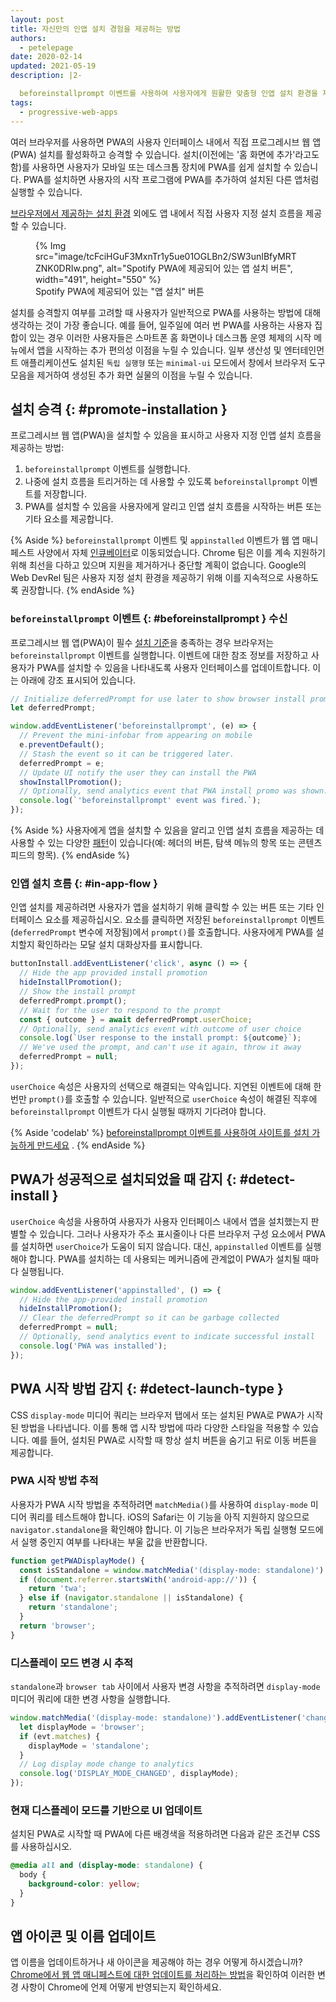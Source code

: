 ```yaml
---
layout: post
title: 자신만의 인앱 설치 경험을 제공하는 방법
authors:
  - petelepage
date: 2020-02-14
updated: 2021-05-19
description: |2-

  beforeinstallprompt 이벤트를 사용하여 사용자에게 원활한 맞춤형 인앱 설치 환경을 제공하십시오.
tags:
  - progressive-web-apps
---
```


여러 브라우저를 사용하면 PWA의 사용자 인터페이스 내에서 직접 프로그레시브 웹 앱(PWA) 설치를 활성화하고 승격할 수 있습니다. 설치(이전에는 '홈 화면에 추가'라고도 함)를 사용하면 사용자가 모바일 또는 데스크톱 장치에 PWA를 쉽게 설치할 수 있습니다. PWA를 설치하면 사용자의 시작 프로그램에 PWA를 추가하여 설치된 다른 앱처럼 실행할 수 있습니다.

[브라우저에서 제공하는 설치 환경](/promote-install/#browser-promotion) 외에도 앱 내에서 직접 사용자 지정 설치 흐름을 제공할 수 있습니다.

<figure class="w-figure w-figure--inline-right">{% Img src="image/tcFciHGuF3MxnTr1y5ue01OGLBn2/SW3unIBfyMRTZNK0DRIw.png", alt="Spotify PWA에 제공되어 있는 앱 설치 버튼", width="491", height="550" %}<figcaption class="w-figcaption"> Spotify PWA에 제공되어 있는 "앱 설치" 버튼</figcaption></figure>

설치를 승격할지 여부를 고려할 때 사용자가 일반적으로 PWA를 사용하는 방법에 대해 생각하는 것이 가장 좋습니다. 예를 들어, 일주일에 여러 번 PWA를 사용하는 사용자 집합이 있는 경우 이러한 사용자들은 스마트폰 홈 화면이나 데스크톱 운영 체제의 시작 메뉴에서 앱을 시작하는 추가 편의성 이점을 누릴 수 있습니다. 일부 생산성 및 엔터테인먼트 애플리케이션도 설치된 `독립 실행형` 또는 `minimal-ui` 모드에서 창에서 브라우저 도구 모음을 제거하여 생성된 추가 화면 실물의 이점을 누릴 수 있습니다.

<div class="w-clearfix"></div>

## 설치 승격 {: #promote-installation }

프로그레시브 웹 앱(PWA)을 설치할 수 있음을 표시하고 사용자 지정 인앱 설치 흐름을 제공하는 방법:

1. `beforeinstallprompt` 이벤트를 실행합니다.
2. 나중에 설치 흐름을 트리거하는 데 사용할 수 있도록 `beforeinstallprompt` 이벤트를 저장합니다.
3. PWA를 설치할 수 있음을 사용자에게 알리고 인앱 설치 흐름을 시작하는 버튼 또는 기타 요소를 제공합니다.

{% Aside %} `beforeinstallprompt` 이벤트 및 `appinstalled` 이벤트가 웹 앱 매니페스트 사양에서 자체 [인큐베이터](https://github.com/WICG/beforeinstallprompt)로 이동되었습니다. Chrome 팀은 이를 계속 지원하기 위해 최선을 다하고 있으며 지원을 제거하거나 중단할 계획이 없습니다. Google의 Web DevRel 팀은 사용자 지정 설치 환경을 제공하기 위해 이를 지속적으로 사용하도록 권장합니다. {% endAside %}

### `beforeinstallprompt` 이벤트 {: #beforeinstallprompt } 수신

프로그레시브 웹 앱(PWA)이 필수 [설치 기준](/install-criteria/)을 충족하는 경우 브라우저는 `beforeinstallprompt` 이벤트를 실행합니다. 이벤트에 대한 참조 정보를 저장하고 사용자가 PWA를 설치할 수 있음을 나타내도록 사용자 인터페이스를 업데이트합니다. 이는 아래에 강조 표시되어 있습니다.

```js
// Initialize deferredPrompt for use later to show browser install prompt.
let deferredPrompt;

window.addEventListener('beforeinstallprompt', (e) => {
  // Prevent the mini-infobar from appearing on mobile
  e.preventDefault();
  // Stash the event so it can be triggered later.
  deferredPrompt = e;
  // Update UI notify the user they can install the PWA
  showInstallPromotion();
  // Optionally, send analytics event that PWA install promo was shown.
  console.log(`'beforeinstallprompt' event was fired.`);
});
```

{% Aside %} 사용자에게 앱을 설치할 수 있음을 알리고 인앱 설치 흐름을 제공하는 데 사용할 수 있는 다양한 [패턴](/promote-install/)이 있습니다(예: 헤더의 버튼, 탐색 메뉴의 항목 또는 콘텐츠 피드의 항목). {% endAside %}

### 인앱 설치 흐름 {: #in-app-flow }

인앱 설치를 제공하려면 사용자가 앱을 설치하기 위해 클릭할 수 있는 버튼 또는 기타 인터페이스 요소를 제공하십시오. 요소를 클릭하면 저장된 `beforeinstallprompt` 이벤트(`deferredPrompt` 변수에 저장됨)에서 `prompt()`를 호출합니다. 사용자에게 PWA를 설치할지 확인하라는 모달 설치 대화상자를 표시합니다.

```js
buttonInstall.addEventListener('click', async () => {
  // Hide the app provided install promotion
  hideInstallPromotion();
  // Show the install prompt
  deferredPrompt.prompt();
  // Wait for the user to respond to the prompt
  const { outcome } = await deferredPrompt.userChoice;
  // Optionally, send analytics event with outcome of user choice
  console.log(`User response to the install prompt: ${outcome}`);
  // We've used the prompt, and can't use it again, throw it away
  deferredPrompt = null;
});
```

`userChoice` 속성은 사용자의 선택으로 해결되는 약속입니다. 지연된 이벤트에 대해 한 번만 `prompt()`를 호출할 수 있습니다. 일반적으로 `userChoice` 속성이 해결된 직후에 `beforeinstallprompt` 이벤트가 다시 실행될 때까지 기다려야 합니다.

{% Aside 'codelab' %} [beforeinstallprompt 이벤트를 사용하여 사이트를 설치 가능하게 만드세요](/codelab-make-installable) . {% endAside %}

## PWA가 성공적으로 설치되었을 때 감지 {: #detect-install }

`userChoice` 속성을 사용하여 사용자가 사용자 인터페이스 내에서 앱을 설치했는지 판별할 수 있습니다. 그러나 사용자가 주소 표시줄이나 다른 브라우저 구성 요소에서 PWA를 설치하면 `userChoice`가 도움이 되지 않습니다. 대신, `appinstalled` 이벤트를 실행해야 합니다. PWA를 설치하는 데 사용되는 메커니즘에 관계없이 PWA가 설치될 때마다 실행됩니다.

```js
window.addEventListener('appinstalled', () => {
  // Hide the app-provided install promotion
  hideInstallPromotion();
  // Clear the deferredPrompt so it can be garbage collected
  deferredPrompt = null;
  // Optionally, send analytics event to indicate successful install
  console.log('PWA was installed');
});
```

## PWA 시작 방법 감지 {: #detect-launch-type }

CSS `display-mode` 미디어 쿼리는 브라우저 탭에서 또는 설치된 PWA로 PWA가 시작된 방법을 나타냅니다. 이를 통해 앱 시작 방법에 따라 다양한 스타일을 적용할 수 있습니다. 예를 들어, 설치된 PWA로 시작할 때 항상 설치 버튼을 숨기고 뒤로 이동 버튼을 제공합니다.

### PWA 시작 방법 추적

사용자가 PWA 시작 방법을 추적하려면 `matchMedia()`를 사용하여 `display-mode` 미디어 쿼리를 테스트해야 합니다. iOS의 Safari는 이 기능을 아직 지원하지 않으므로 `navigator.standalone`을 확인해야 합니다. 이 기능은 브라우저가 독립 실행형 모드에서 실행 중인지 여부를 나타내는 부울 값을 반환합니다.

```js
function getPWADisplayMode() {
  const isStandalone = window.matchMedia('(display-mode: standalone)').matches;
  if (document.referrer.startsWith('android-app://')) {
    return 'twa';
  } else if (navigator.standalone || isStandalone) {
    return 'standalone';
  }
  return 'browser';
}
```

### 디스플레이 모드 변경 시 추적

`standalone`과 `browser tab` 사이에서 사용자 변경 사항을 추적하려면 `display-mode` 미디어 쿼리에 대한 변경 사항을 실행합니다.

```js
window.matchMedia('(display-mode: standalone)').addEventListener('change', (evt) => {
  let displayMode = 'browser';
  if (evt.matches) {
    displayMode = 'standalone';
  }
  // Log display mode change to analytics
  console.log('DISPLAY_MODE_CHANGED', displayMode);
});
```

### 현재 디스플레이 모드를 기반으로 UI 업데이트

설치된 PWA로 시작할 때 PWA에 다른 배경색을 적용하려면 다음과 같은 조건부 CSS를 사용하십시오.

```css
@media all and (display-mode: standalone) {
  body {
    background-color: yellow;
  }
}
```

## 앱 아이콘 및 이름 업데이트

앱 이름을 업데이트하거나 새 아이콘을 제공해야 하는 경우 어떻게 하시겠습니까? [Chrome에서 웹 앱 매니페스트에 대한 업데이트를 처리하는 방법](/manifest-updates/)을 확인하여 이러한 변경 사항이 Chrome에 언제 어떻게 반영되는지 확인하세요.
